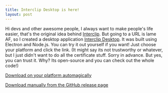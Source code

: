 ```yaml
---
title: Interclip Desktop is here!
layout: post
---
```


Hi devs and other awesome people,
I always want to make people's life easier, that's the original idea behind [Interclip](/what-is-interclip/). But going to a URL is lame AF, so I created a desktop application [Interclip Desktop](https://github.com/aperta-principium/Interclip-desktop). It was built using Electron and Node.js. 
You can try it out yourself if you want! Just choose your platform and click the link. (It might say its not trustworthy or whatever, but I just didn't want to do all the certificate stuff. Sorry in advance. But yes, you can trust it. Why? Its open-source and you can check out the whole code!)

[Download on your platform automagically](http://unidev.hys.cz/desktop)

[Download manually from the GitHub release page](https://github.com/aperta-principium/Interclip-desktop/releases)